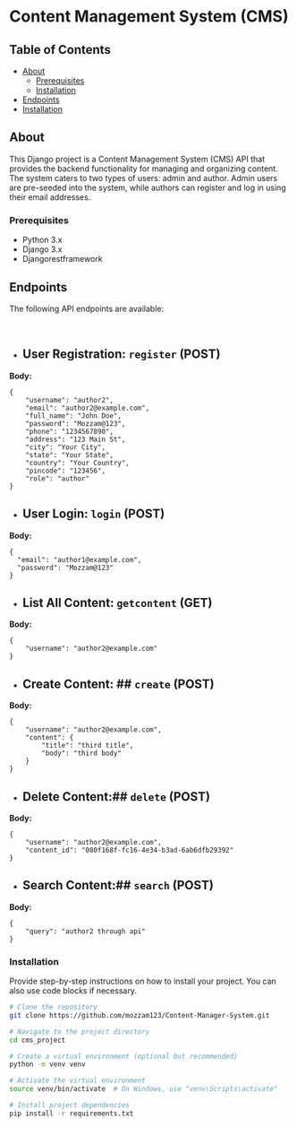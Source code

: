 #  Content Management System (CMS)


## Table of Contents

- [About](#about)
  - [Prerequisites](#prerequisites)
  - [Installation](#installation)
- [Endpoints](#endpoints)
- [Installation](#installation)


## About

This Django project is a Content Management System (CMS) API that provides the backend functionality for managing and organizing content. The system caters to two types of users: admin and author. Admin users are pre-seeded into the system, while authors can register and log in using their email addresses.


### Prerequisites

- Python 3.x
- Django 3.x
- Djangorestframework

## Endpoints

The following API endpoints are available:


<br>

- ## User Registration: `register` (POST)

**Body:**
```
{
    "username": "author2",
    "email": "author2@example.com",
    "full_name": "John Doe",
    "password": "Mozzam@123",
    "phone": "1234567890",
    "address": "123 Main St",
    "city": "Your City",
    "state": "Your State",
    "country": "Your Country",
    "pincode": "123456",
    "role": "author"
}
```

- ## User Login: `login` (POST)

**Body:** 
```
{
  "email": "author1@example.com",
  "password": "Mozzam@123"
}
```


- ## List All Content: `getcontent` (GET)
**Body:**
```
{
    "username": "author2@example.com"
}
```
- ## Create Content: ## `create` (POST)
**Body:**
```
{
    "username": "author2@example.com",
    "content": {
        "title": "third title",
        "body": "third body"
    }
}
```
- ## Delete Content:##  `delete` (POST)
**Body:** 
```
{
    "username": "author2@example.com",
    "content_id": "080f168f-fc16-4e34-b3ad-6ab6dfb29392"
}
```

- ## Search Content:##  `search` (POST)
**Body:**
```
{
    "query": "author2 through api"
}
```
### Installation

Provide step-by-step instructions on how to install your project. You can also use code blocks if necessary.

```bash
# Clone the repository
git clone https://github.com/mozzam123/Content-Manager-System.git

# Navigate to the project directory
cd cms_project

# Create a virtual environment (optional but recommended)
python -m venv venv

# Activate the virtual environment
source venv/bin/activate  # On Windows, use "venv\Scripts\activate"

# Install project dependencies
pip install -r requirements.txt 
```





